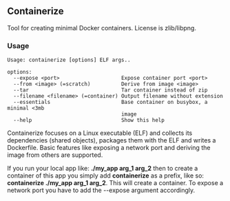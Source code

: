 ## Containerize
Tool for creating minimal Docker containers. License is zlib/libpng.  

### Usage
```
Usage: containerize [options] ELF args..

options:
  --expose <port>                    Expose container port <port>  
  --from <image> (=scratch)          Derive from image <image>  
  --tar                              Tar container instead of zip  
  --filename <filename> (=container) Output filename without extension  
  --essentials                       Base container on busybox, a minimal <3mb  
                                     image  
  --help                             Show this help  
  ```
  
  Containerize focuses on a Linux executable (ELF) and collects its dependencies (shared objects), packages them with the ELF and writes a Dockerfile. Basic features like exposing a network port and deriving the image from others are supported.  
    
  If you run your local app like: **./my_app arg_1 arg_2** then to create a container of this app you simply add **containerize** as a prefix, like so: **containerize ./my_app arg_1 arg_2**. This will create a container. To expose a network port you have to add the --expose argument accordingly.
